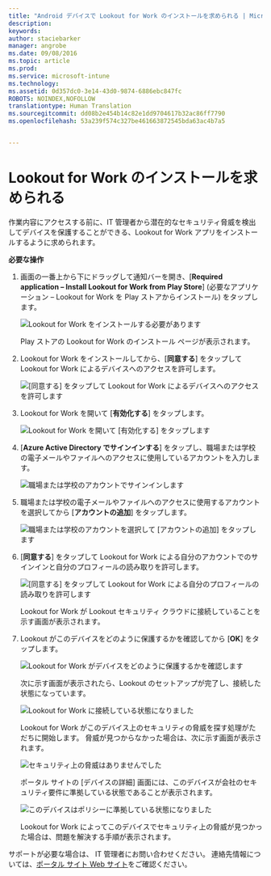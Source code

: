 ```yaml
---
title: "Android デバイスで Lookout for Work のインストールを求められる | Microsoft Intune"
description: 
keywords: 
author: staciebarker
manager: angrobe
ms.date: 09/08/2016
ms.topic: article
ms.prod: 
ms.service: microsoft-intune
ms.technology: 
ms.assetid: 0d357dc0-3e14-43d0-9874-6886ebc847fc
ROBOTS: NOINDEX,NOFOLLOW
translationtype: Human Translation
ms.sourcegitcommit: dd08b2e454b14c82e1dd9704617b32ac86ff7790
ms.openlocfilehash: 53a239f574c327be461663872545bda63ac4b7a5


---
```


# Lookout for Work のインストールを求められる

作業内容にアクセスする前に、IT 管理者から潜在的なセキュリティ脅威を検出してデバイスを保護することができる、Lookout for Work アプリをインストールするように求められます。


**必要な操作**

1.  画面の一番上から下にドラッグして通知バーを開き、[**Required application – Install Lookout for Work from Play Store**] (必要なアプリケーション – Lookout for Work を Play ストアからインストール) をタップします。

    ![Lookout for Work をインストールする必要があります](./media/lookout-required-app-install-android.png)

    Play ストアの Lookout for Work のインストール ページが表示されます。

2.  Lookout for Work をインストールしてから、[**同意する**] をタップして Lookout for Work によるデバイスへのアクセスを許可します。

    ![[同意する] をタップして Lookout for Work によるデバイスへのアクセスを許可します](./media/lookout-accept-store-permissions-android.png)

3. Lookout for Work を開いて [**有効化する**] をタップします。

    ![Lookout for Work を開いて [有効化する] をタップします](./media/lookout-activate-button-android.png)

4. [**Azure Active Directory でサインインする**] をタップし、職場または学校の電子メールやファイルへのアクセスに使用しているアカウントを入力します。

    ![職場または学校のアカウントでサインインします](./media/lookout-sign-in-azure-android.png)

5. 職場または学校の電子メールやファイルへのアクセスに使用するアカウントを選択してから [**アカウントの追加**] をタップします。

    ![職場または学校のアカウントを選択して [アカウントの追加] をタップします](./media/lookout-pick-account-android.png)

6. [**同意する**] をタップして Lookout for Work による自分のアカウントでのサインインと自分のプロフィールの読み取りを許可します。

    ![[同意する] をタップして Lookout for Work による自分のプロフィールの読み取りを許可します](./media/lookout-needs-permission-to-view-profile-android.png)

    Lookout for Work が Lookout セキュリティ クラウドに接続していることを示す画面が表示されます。

7. Lookout がこのデバイスをどのように保護するかを確認してから [**OK**] をタップします。

    ![Lookout for Work がデバイスをどのように保護するかを確認します](./media/lookout-how-it-protects-your-device-android.png)

    次に示す画面が表示されたら、Lookout のセットアップが完了し、接続した状態になっています。

    ![Lookout for Work に接続している状態になりました](./media/lookout-you-are-now-connected-android.png)

    Lookout for Work がこのデバイス上のセキュリティの脅威を探す処理がただちに開始します。 脅威が見つからなかった場合は、次に示す画面が表示されます。

    ![セキュリティ上の脅威はありませんでした](./media/lookout-scan-no-threats-found-android.png)

    ポータル サイトの [デバイスの詳細] 画面には、このデバイスが会社のセキュリティ要件に準拠している状態であることが表示されます。

    ![このデバイスはポリシーに準拠している状態になりました](./media/lookout-device-now-compliant-android.png)

    Lookout for Work によってこのデバイスでセキュリティ上の脅威が見つかった場合は、問題を解決する手順が表示されます。

サポートが必要な場合は、 IT 管理者にお問い合わせください。 連絡先情報については、[ポータル サイト Web サイト](http://portal.manage.microsoft.com)をご確認ください。






<!--HONumber=Sep16_HO4-->


